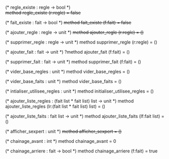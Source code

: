 (* regle_existe : regle -> bool *)  
~~method regle_existe (r:regle) = false~~
			
(* fait_existe : fait -> bool *)
~~method fait_existe (f:fait) = false~~

(* ajouter_regle : regle -> unit *)
~~method ajouter_regle (r:regle) = ()~~

(* supprimer_regle : regle -> unit *)
method supprimer_regle (r:regle) = ()

(* ajouter_fait : fait -> unit *)
 ?method ajouter_fait (f:fait) = ()

(* supprimer_fait : fait -> unit *)
method supprimer_fait (f:fait) = ()

(* vider_base_regles : unit *)
method vider_base_regles = ()

(* vider_base_faits : unit *)
method vider_base_faits = ()

(* intialiser_utilisee_regles : unit *)
method initialiser_utilisee_regles = ()

(* ajouter_liste_regles : (fait list * fait list) list -> unit *)
method ajouter_liste_regles (lr:(fait list * fait list) list) = ()

(* ajouter_liste_faits : fait list -> unit *)
method ajouter_liste_faits (lf:fait list) = ()

(* afficher_sexpert : unit *)
~~method afficher_sexpert = ()~~

(* chainage_avant : int *)
method chainage_avant = 0

(* chainage_arriere : fait -> bool *)
method chainage_arriere (f:fait) = true
